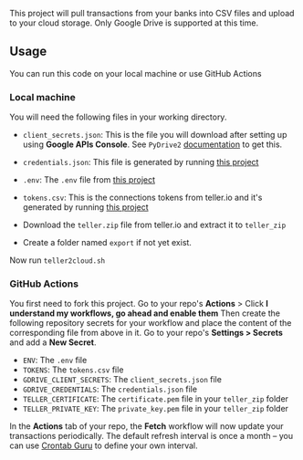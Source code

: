 This project will pull transactions from your banks into CSV files and upload to your cloud storage.
Only Google Drive is supported at this time.

## Usage
You can run this code on your local machine or use GitHub Actions

### Local machine
You will need the following files in your working directory.
- `client_secrets.json`: This is the file you will download after setting up using **Google APIs Console**.
  See `PyDrive2` [documentation](https://docs.iterative.ai/PyDrive2/quickstart) to get this.

- `credentials.json`: This file is generated by running [this project]()
- `.env`: The `.env` file from [this project](https://github.com/omnicortex/teller)
- `tokens.csv`: This is the connections tokens from teller.io and it's generated by running [this project](https://github.com/omnicortex/teller)

- Download the `teller.zip` file from teller.io and extract it to `teller_zip`
- Create a folder named `export` if not yet exist.

Now run `teller2cloud.sh`

### GitHub Actions
You first need to fork this project. 
Go to your repo's **Actions** > Click **I understand my workflows, go ahead and enable them**
Then create the following repository secrets for your workflow and place the content of the corresponding file from above in it. Go to your repo's **Settings > Secrets** and add a **New Secret**.

- `ENV`: The `.env` file
- `TOKENS`: The `tokens.csv` file
- `GDRIVE_CLIENT_SECRETS`: The `client_secrets.json` file
- `GDRIVE_CREDENTIALS`: The `credentials.json` file
- `TELLER_CERTIFICATE`: The `certificate.pem` file in your `teller_zip` folder
- `TELLER_PRIVATE_KEY`: The `private_key.pem` file in your `teller_zip` folder

In the **Actions** tab of your repo, the **Fetch** workflow will now update your transactions periodically. The default refresh interval is once a month – you can use [Crontab Guru](https://crontab.guru/) to define your own interval.
